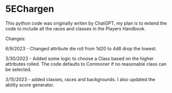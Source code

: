 # 5EChargen

This python code was originally writen by ChatGPT, my plan is to extend the code to include all the races and classes in the Players Handbook.

Changes:

6/9/2023 - Changed attribute die roll from 1d20 to 4d6 drop the lowest.

3/30/2023 - Added some logic to choose a Class based on the higher attributes rolled. The code defaults to Commoner if no reasonable class can be selected.

3/15/2023 - added classes, races and backgrounds. I also updated the ability score generator.


